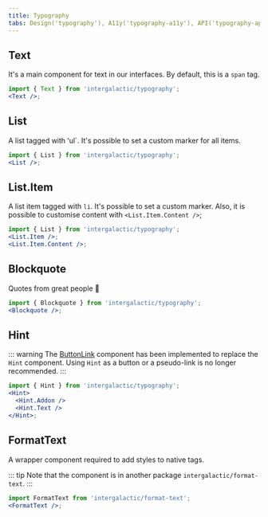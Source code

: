 ```yaml
---
title: Typography
tabs: Design('typography'), A11y('typography-a11y'), API('typography-api'), Example('typography-code'), Changelog('typography-changelog')
---
```


## Text

It's a main component for text in our interfaces. By default, this is a `span` tag.

```jsx
import { Text } from 'intergalactic/typography';
<Text />;
```

<TypesView type="TextProps" :types={...types} />

## List

A list tagged with ʻul`. It's possible to set a custom marker for all items.

```jsx
import { List } from 'intergalactic/typography';
<List />;
```

<TypesView type="ListProps" :types={...types} />

## List.Item

A list item tagged with `li`. It's possible to set a custom marker.
Also, it is possible to customise content with `<List.Item.Content />`;

```jsx
import { List } from 'intergalactic/typography';
<List.Item />;
<List.Item.Content />;
```

<TypesView type="ListItemProps" :types={...types} />
<TypesView type="ListItemContentProps" :types={...types} />

## Blockquote

Quotes from great people 🙊

```jsx
import { Blockquote } from 'intergalactic/typography';
<Blockquote />;
```

<TypesView type="BlockquoteProps" :types={...types} />

## Hint

::: warning
The [ButtonLink](../../components/button/button-code#button-looking-like-link) component has been implemented to replace the `Hint` component. Using `Hint` as a button or a pseudo-link is no longer recommended.
:::

```jsx
import { Hint } from 'intergalactic/typography';
<Hint>
  <Hint.Addon />
  <Hint.Text />
</Hint>;
```

<TypesView type="TypographyHintProps" :types={...types} />

## FormatText

A wrapper component required to add styles to native tags.

::: tip
Note that the component is in another package `intergalactic/format-text`.
:::

```jsx
import FormatText from 'intergalactic/format-text';
<FormatText />;
```

<TypesView type="FormatTextProps" :types={...types} />

<script setup>import { data as types } from '@types.data.ts';</script>
